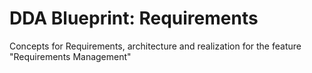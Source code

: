# DDA Blueprint: Requirements
Concepts for Requirements, architecture and realization for the feature "Requirements Management"

